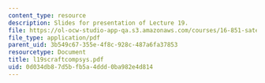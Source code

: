 ```yaml
---
content_type: resource
description: Slides for presentation of Lecture 19.
file: https://ol-ocw-studio-app-qa.s3.amazonaws.com/courses/16-851-satellite-engineering-fall-2003/0d034db87d5bfb5a4ddd0ba982e4d814_l19scraftcompsys.pdf
file_type: application/pdf
parent_uid: 3b549c67-355e-4f8c-928c-487a6fa37853
resourcetype: Document
title: l19scraftcompsys.pdf
uid: 0d034db8-7d5b-fb5a-4ddd-0ba982e4d814
---
```

